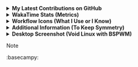 <details>
  <summary><b>My Latest Contributions on GitHub</b></summary>
  <br />
  
<!--START_SECTION:activity-->
- 🍱 Pushed [chore: minor changes](https://github.com/hyduez/dotfiles/commit/de4ff6b83ce9d85ca0f563d8e2f30970815c8034) in [hyduez/dotfiles](https://github.com/hyduez/dotfiles)
- 🍱 Pushed [feat(wallpapers): add directory](https://github.com/hyduez/dotfiles/commit/333a9cca410b4f1a65566ee6efb167e2e4ea696e) in [hyduez/dotfiles](https://github.com/hyduez/dotfiles)
- 🍱 Pushed [feat(weekly): i3wm -> bspwm :)](https://github.com/hyduez/dotfiles/commit/e01584c345d06ce33b0bb7072aeec3a058d3eb11) in [hyduez/dotfiles](https://github.com/hyduez/dotfiles)
- ⭐ Added a star to [shikr/xDE](https://github.com/shikr/xDE)
- ⭐ Added a star to [kr1sp1n/awesome-gemini](https://github.com/kr1sp1n/awesome-gemini)
<!--END_SECTION:activity-->

</details>

<details>
  <summary><b>WakaTime Stats (Metrics)</b></summary>
  <br />
  
  <!--START_SECTION:waka-->
**I'm a Night 🦉** 

```text
🌞 Morning                8 commits           ⣿⣀⣀⣀⣀⣀⣀⣀⣀⣀⣀⣀⣀⣀⣀⣀⣀⣀⣀⣀⣀⣀⣀⣀⣀   05.41 % 
🌆 Daytime                53 commits          ⣿⣿⣿⣿⣿⣿⣿⣿⣿⣀⣀⣀⣀⣀⣀⣀⣀⣀⣀⣀⣀⣀⣀⣀⣀   35.81 % 
🌃 Evening                64 commits          ⣿⣿⣿⣿⣿⣿⣿⣿⣿⣿⣿⣀⣀⣀⣀⣀⣀⣀⣀⣀⣀⣀⣀⣀⣀   43.24 % 
🌙 Night                  23 commits          ⣿⣿⣿⣿⣀⣀⣀⣀⣀⣀⣀⣀⣀⣀⣀⣀⣀⣀⣀⣀⣀⣀⣀⣀⣀   15.54 % 
```


📊 **This Week I Spent My Time On** 

```text
🕑︎ Time Zone: America/Guayaquil

💬 Programming Languages: 
Rust                     6 hrs 40 mins       ⣿⣿⣿⣿⣿⣿⣿⣿⣿⣿⣀⣀⣀⣀⣀⣀⣀⣀⣀⣀⣀⣀⣀⣀⣀   38.12 % 
Nix                      3 hrs 21 mins       ⣿⣿⣿⣿⣿⣀⣀⣀⣀⣀⣀⣀⣀⣀⣀⣀⣀⣀⣀⣀⣀⣀⣀⣀⣀   19.24 % 
C++                      2 hrs 37 mins       ⣿⣿⣿⣿⣀⣀⣀⣀⣀⣀⣀⣀⣀⣀⣀⣀⣀⣀⣀⣀⣀⣀⣀⣀⣀   14.96 % 
Markdown                 1 hr 22 mins        ⣿⣿⣀⣀⣀⣀⣀⣀⣀⣀⣀⣀⣀⣀⣀⣀⣀⣀⣀⣀⣀⣀⣀⣀⣀   07.84 % 
i3config                 31 mins             ⣿⣀⣀⣀⣀⣀⣀⣀⣀⣀⣀⣀⣀⣀⣀⣀⣀⣀⣀⣀⣀⣀⣀⣀⣀   03.02 % 

🔥 Editors: 
Neovim                   17 hrs 29 mins      ⣿⣿⣿⣿⣿⣿⣿⣿⣿⣿⣿⣿⣿⣿⣿⣿⣿⣿⣿⣿⣿⣿⣿⣿⣿   100.00 % 

🐱‍💻 Projects: 
tests                    11 hrs 23 mins      ⣿⣿⣿⣿⣿⣿⣿⣿⣿⣿⣿⣿⣿⣿⣿⣿⣀⣀⣀⣀⣀⣀⣀⣀⣀   65.18 % 
paulov                   2 hrs 20 mins       ⣿⣿⣿⣀⣀⣀⣀⣀⣀⣀⣀⣀⣀⣀⣀⣀⣀⣀⣀⣀⣀⣀⣀⣀⣀   13.44 % 
hyduez                   1 hr                ⣿⣀⣀⣀⣀⣀⣀⣀⣀⣀⣀⣀⣀⣀⣀⣀⣀⣀⣀⣀⣀⣀⣀⣀⣀   05.76 % 
charta-desktop           48 mins             ⣿⣀⣀⣀⣀⣀⣀⣀⣀⣀⣀⣀⣀⣀⣀⣀⣀⣀⣀⣀⣀⣀⣀⣀⣀   04.63 % 
zathura-markdown-rs      39 mins             ⣿⣀⣀⣀⣀⣀⣀⣀⣀⣀⣀⣀⣀⣀⣀⣀⣀⣀⣀⣀⣀⣀⣀⣀⣀   03.77 % 

💻 Operating System: 
Linux                    17 hrs 29 mins      ⣿⣿⣿⣿⣿⣿⣿⣿⣿⣿⣿⣿⣿⣿⣿⣿⣿⣿⣿⣿⣿⣿⣿⣿⣿   100.00 % 
```


<!--END_SECTION:waka-->

<p align="center">
  <img height=150 src="https://github-readme-stats.vercel.app/api?username=hyduez&rank_icon=github" />
  <img height=150 src="https://github-readme-stats.vercel.app/api/top-langs?username=hyduez&layout=compact&langs_count=8&card_width=320" />
</p>
<hr />
<p align="center">
  <img height=300 align="center" src="https://github-readme-stats.vercel.app/api/wakatime?username=hyduez&layout=compact" />
</p>
</details>

<details>
  <summary><b>Workflow Icons (What I Use or I Know)</b></summary>
  <br />
  <img src="https://go-skill-icons.vercel.app/api/icons?i=bash,bun,codeberg,css,dailydev,devto,discord,git,gitea,github,githubactions,githubpages,gtk,html,huggingface,i3,javascript,json,kitty,lazyvim,librewolf,linux,markdown,mongodb,nextjs,nixos,nodejs,opensource,proton,reddit,rust,tailwindcss,telegram,typescript,vercel,vim,x,yaml,yarn" alt="skills" />
</details>

<details>
  <summary><b>Additional Information (To Keep Symmetry)</b></summary>
  <br />
 <p>I'm 17 y/o and I'm in 2nd grade of High-school, self-tought programmer since 2021 (I was 13 y/o). I'm currently interesed on learning <s>C++</s> Rust, to create an app made with GTK libs, to make it cross-platforms and more reliable on Linux/BSD systems. Also I have in mind do a protocol with ssh-key validation and a lock file to make a private social media, reproducible to make it self-hosted.</p>
 <p>In my system I'm using Void Linux, with glibc as standard lib, and Nix to create development environments. However, I have been using more distributions before, like Fedora-based distros, Arch-based, Debian-based, NixOS and this one.</p>
 <p>I started to code with NodeJS runtime, and the last project with it was a LSP to deploy a presence to Discord, that is hosted by <a href="https://github.com/doupkg">@doupkg</a> org, which I'm part of it. Also I'm member of <a href="https://github.com/nosesisaid">@nosesisaid</a>, which is the organization that have the project I mentioned first, an app with GTK.</p>
  
| | Service's name | How to reach me | | Service's name | How to reach me | |
| ------------- | ------------- | ------------- | ------------- | ------------- | ------------- | ------------- |
| | Matrix | [@paulo:envs.net](https://matrix.to/#/@paulo:envs.net) | | Reddit | [u/hyduez](https://reddit.com/u/hyduez) | |
| | Telegram  | [@hyduez](https://hyduez.t.me/) | | E-mail | [undevoted@proton.me](mailto:undevoted@proton.me) | |
</details>

<details>
  <summary><b>Desktop Screenshot (Void Linux with BSPWM)</b></summary>
  <br />
  <p>Here are my dotfiles: <a href="https://github.com/hyduez/dotfiles">git@github.com:hyduez/dotfiles</a>. bspwm, polybar, rofi, picom and nothing else :)</p>
  <img src="https://envs.sh/7tI.png" alt="screenshot" width="80%" />
</details>

> [!NOTE]
>  :basecampy:
